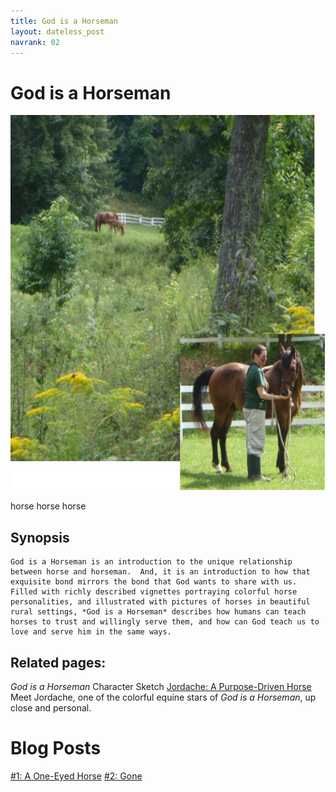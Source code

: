 ```yaml
---
title: God is a Horseman
layout: dateless_post
navrank: 02
---
```


God is a Horseman
=================

<img alt="mare and foal grazing on hillside" src="images/cover_hill-curly_overlay.jpg" height="600px"/>

horse horse horse

Synopsis
--------

	God is a Horseman is an introduction to the unique relationship between horse and horseman.  And, it is an introduction to how that exquisite bond mirrors the bond that God wants to share with us.  Filled with richly described vignettes portraying colorful horse personalities, and illustrated with pictures of horses in beautiful rural settings, *God is a Horseman* describes how humans can teach horses to trust and willingly serve them, and how can God teach us to love and serve him in the same ways.

Related pages:
--------------

*God is a Horseman* Character Sketch
	[Jordache:  A Purpose-Driven Horse](Jordache_character_2.md)
		Meet Jordache, one of the colorful equine stars of *God is a Horseman*, up close and personal.

Blog Posts
==========
[#1:  A One-Eyed Horse](2013-07-01-giah_1.md)
[#2:  Gone](2013-07-25-giah_2_gone.md)


